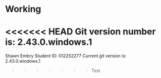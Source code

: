 # Working
<<<<<<< HEAD
Git version number is: 2.43.0.windows.1
=======
Shawn Embry Student ID: 012252277
Current git version is: 2.43.0.windows.1
>>>>>>> Test
